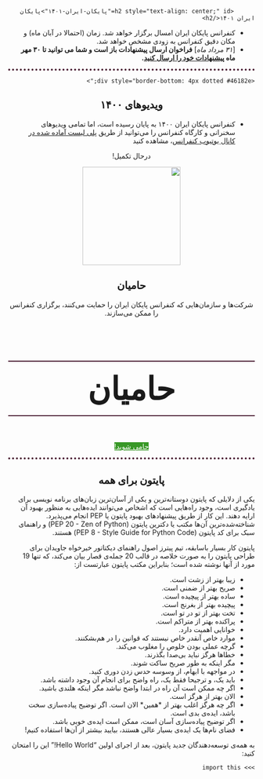<div style="direction: rtl; text-align: right;">
  <div style="border-bottom: 4px dotted #46182e;">

          <h2 style="text-align: center;" id="پایکان-ایران-۱۴۰۱">پایکان ایران ۱۴۰۱</h2>
<ul>
  <li>کنفرانس پایکان ایران امسال برگزار خواهد شد. زمان (احتمالا در آبان ماه) و مکان دقیق کنفرانس به زودی مشخص خواهد شد.</li>
  <li>[<em>۳۱ مرداد ماه</em>] <strong>فراخوان ارسال پیشنهادات باز است و شما می توانید تا ۳۰ مهر ماه <a href="/2022/fa/proposal">پیشنهادات خود را ارسال کنید</a>.</strong></li>
</ul>
</div>  
  
  <div class="u-vskip-3"></div>


    <div style="border-bottom: 4px dotted #46182e;">
<h2 style="text-align: center;" id="ویدیوهای-۱۴۰۰">ویدیوهای ۱۴۰۰</h2>
<ul>
  <li>کنفرانس پایکان ایران ۱۴۰۰ به پایان رسیده است، اما تمامی ویدیوهای سخنرانی و کارگاه کنفرانس را می‌توانید از طریق <a href="https://www.youtube.com/playlist?list=PLS_yN8E1mjBM9jJp511MeuE_acvi7Li2u">پلی لیست آماده شده در کانال یوتیوب کنفرانس</a>، مشاهده کنید</li>
</ul>
</div>  
</div>  
  

<div class="u-vskip-3"></div>


<div style="border-bottom: 4px dotted #46182e;">
<div style="text-align: center; direction: rtl;">
      <p>
      درحال تکمیل!
    </p>
      <a href="/2022/fa/sponsors">
          <img src="/2022/assets/images/sponsors-icon.svg" width="200" height="200" alt="">
        </a>
        <h2>حامیان</h2>
        <p>
          شرکت‌ها و سازمان‌هایی که کنفرانس پایکان ایران را حمایت می‌کنند، برگزاری کنفرانس را ممکن می‌سازند.
        </p>
</div>


<div class="sponsor-level">
      <h2>حامیان</h2>
      <p><a href="/2022/fa/sponsors-apply/" class="btn" style="border-color: #389826; color: #FFF; background: #389826;">!حامی شوید</a></p>
</div>
</div>



<!--   Sponsorship Page -->

<style>
  
.sponsor-level {
  text-align: center;
  width: 100%;
}

.sponsor-level h2{
  font-size: 4rem;
  padding: 1rem;
  border-top: 2px solid #46182e;
  border-bottom: 2px solid #46182e;
}
</style>

  
 <div class="u-vskip-3"></div>
 
  
<div style="direction: rtl; text-align: right;">
<h2 style="text-align: center;" id="پایتون-برای-همه">پایتون برای همه</h2>
<p>یکی از دلایلی که پایتون دوستانه‌ترین و یکی از آسان‌ترین زبان‌های برنامه نویسی برای یادگیری است، وجود راه‌هایی است که اشخاص می‌توانند ایده‌هایی به منظور بهبود آن ارایه دهند. این کار از طریق پیشنهادهای بهبود پایتون یا PEP انجام می‌پذیرد. شناخته‌شده‌ترین آن‌ها مکتب یا دکترین پایتون (PEP 20 - Zen of Python) و راهنمای سبک برای کد پایتون (PEP 8 - Style Guide for Python Code) هستند.</p>

<p>پایتون کار بسیار باسابقه، تیم پیترز اصول راهنمای دیکتاتور خیرخواه جاویدان برای طراحی پایتون را به صورت خلاصه در قالب 20 جمله‌ی قصار بیان می‌کند، که تنها 19 مورد از آنها نوشته شده است؛ بنابراین مکتب پایتون عبارتست از:</p>

<ul>
  <li>زیبا بهتر از زشت است.</li>
  <li>صریح بهتر از ضمنی است.</li>
  <li>ساده بهتر از پیچیده است.</li>
  <li>پیچیده بهتر از بغرنج است.</li>
  <li>تخت بهتر از تو در تو است.</li>
  <li>پراکنده بهتر از متراکم است.</li>
  <li>خوانایی اهمیت دارد.</li>
  <li>موارد خاص آنقدر خاص نیستند که قوانین را در هم‌بشکنند.</li>
  <li>گرچه عملی بودن خلوص را مغلوب می‌کند.</li>
  <li>خطاها هرگز نباید بی‌صدا بگذرند.</li>
  <li>مگر اینکه به طور صریح ساکت شوند.</li>
  <li>در مواجهه با ابهام، از وسوسه حدس زدن دوری کنید.</li>
  <li>باید یک، و ترجیحا فقط یک، راه واضح برای انجام آن وجود داشته باشد.</li>
  <li>اگر چه ممکن است آن راه در ابتدا واضح نباشد مگر اینکه هلندی باشید.</li>
  <li>الان بهتر از هرگز است.</li>
  <li>اگر چه هرگز اغلب بهتر از *همین* الان است.
اگر توضیح پیاده‌سازی سخت باشد، ایده‌ی بدی است.</li>
  <li>اگر توضیح پیاده‌سازی آسان است، ممکن است ایده‌ی خوبی باشد.</li>
  <li>فضای نام‌ها یک ایده‌ی بسیار عالی هستند، بیایید بیشتر از آن‌ها استفاده کنیم!</li>
</ul>

<p>به همه‌ی توسعه‌دهندگان جدید پایتون، بعد از اجرای اولین “Hello World!” این را امتحان کنید: 
  </p> <p><code class="language-plaintext highlighter-rouge">&gt;&gt;&gt; import this</code></p>


</div>


<div class="u-vskip-3"></div>

